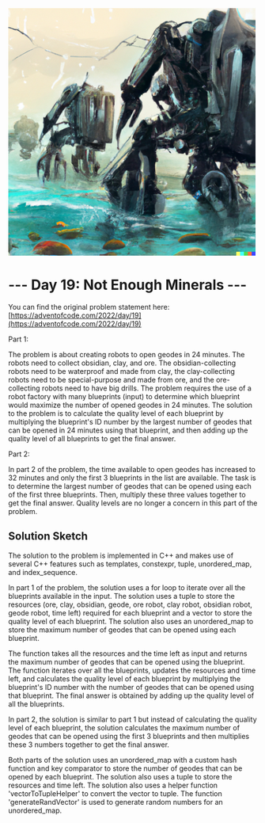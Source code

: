 <img src="https://github.com/MarkusThill/AdventOfCode/blob/890e8af0ad05a019a51cb65511a411d7e5a9953d/2022/day19/robots.png" width="500" height="500">

# --- Day 19: Not Enough Minerals ---

You can find the original problem statement here: [https://adventofcode.com/2022/day/19](https://adventofcode.com/2022/day/19)

Part 1:

The problem is about creating robots to open geodes in 24 minutes. The robots need to collect obsidian, clay, and ore. The obsidian-collecting robots need to be waterproof and made from clay, the clay-collecting robots need to be special-purpose and made from ore, and the ore-collecting robots need to have big drills. The problem requires the use of a robot factory with many blueprints (input) to determine which blueprint would maximize the number of opened geodes in 24 minutes. The solution to the problem is to calculate the quality level of each blueprint by multiplying the blueprint's ID number by the largest number of geodes that can be opened in 24 minutes using that blueprint, and then adding up the quality level of all blueprints to get the final answer.

Part 2:

In part 2 of the problem, the time available to open geodes has increased to 32 minutes and only the first 3 blueprints in the list are available. The task is to determine the largest number of geodes that can be opened using each of the first three blueprints. Then, multiply these three values together to get the final answer. Quality levels are no longer a concern in this part of the problem.

## Solution Sketch

The solution to the problem is implemented in C++ and makes use of several C++ features such as templates, constexpr, tuple, unordered_map, and index_sequence.

In part 1 of the problem, the solution uses a for loop to iterate over all the blueprints available in the input. The solution uses a tuple to store the resources (ore, clay, obsidian, geode, ore robot, clay robot, obsidian robot, geode robot, time left) required for each blueprint and a vector to store the quality level of each blueprint. The solution also uses an unordered_map to store the maximum number of geodes that can be opened using each blueprint.

The function takes all the resources and the time left as input and returns the maximum number of geodes that can be opened using the blueprint. The function iterates over all the blueprints, updates the resources and time left, and calculates the quality level of each blueprint by multiplying the blueprint's ID number with the number of geodes that can be opened using that blueprint. The final answer is obtained by adding up the quality level of all the blueprints.

In part 2, the solution is similar to part 1 but instead of calculating the quality level of each blueprint, the solution calculates the maximum number of geodes that can be opened using the first 3 blueprints and then multiplies these 3 numbers together to get the final answer.

Both parts of the solution uses an unordered_map with a custom hash function and key comparator to store the number of geodes that can be opened by each blueprint. The solution also uses a tuple to store the resources and time left. The solution also uses a helper function 'vectorToTupleHelper' to convert the vector to tuple. The function 'generateRandVector' is used to generate random numbers for an unordered_map.

